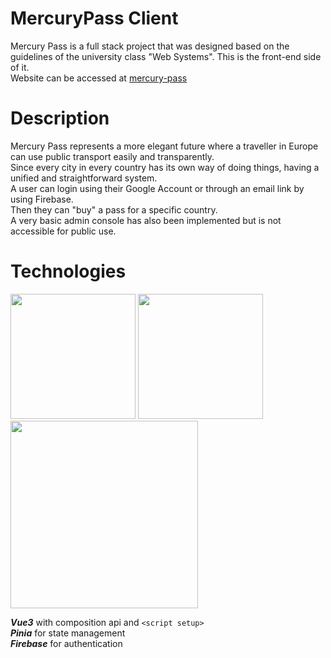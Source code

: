# MercuryPass Client
Mercury Pass is a full stack project that was designed based on the guidelines of the university class "Web Systems".
This is the front-end side of it.   
Website can be accessed at [mercury-pass](mercurypass-ecd47.web.app)  

# Description  
Mercury Pass represents a more elegant future where a traveller in Europe can use public transport easily and transparently.  
Since every city in every country has its own way of doing things, having a unified and straightforward system.  
A user can login using their Google Account or through an email link by using Firebase.  
Then they can "buy" a pass for a specific country.  
A very basic admin console has also been implemented but is not accessible for public use.  

# Technologies
<p>
<img src="https://upload.wikimedia.org/wikipedia/commons/thumb/9/95/Vue.js_Logo_2.svg/250px-Vue.js_Logo_2.svg.png" width="200">
<img src="https://pinia.vuejs.org/logo.svg" width="200px">
<img src="https://firebase.google.com/static/images/brand-guidelines/logo-built_white.png" width="300">
</p>  

***Vue3*** with composition api and `<script setup>`  
***Pinia*** for state management  
***Firebase*** for authentication  

